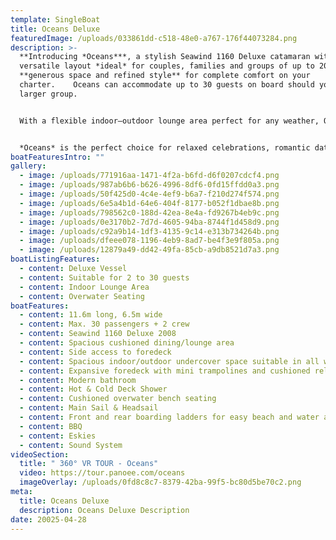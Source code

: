 ```yaml
---
template: SingleBoat
title: Oceans Deluxe
featuredImage: /uploads/033861dd-c518-48e0-a767-176f44073284.png
description: >-
  **Introducing *Oceans***, a stylish Seawind 1160 Deluxe catamaran with a
  versatile layout *ideal* for couples, families and groups of up to 20 seeking
  **generous space and refined style** for complete comfort on your
  charter.    Oceans can accommodate up to 30 guests on board should you have a
  larger group.  


  With a flexible indoor–outdoor lounge area perfect for any weather, Oceans also offers an expansive foredeck. 


  *Oceans* is the perfect choice for relaxed celebrations, romantic date nights, proposals, family days, and intimate corporate events.
boatFeaturesIntro: ""
gallery:
  - image: /uploads/771916aa-1471-4f2a-b6fd-d6f0207cdcf4.png
  - image: /uploads/987ab6b6-b626-4996-8df6-0fd15ffdd0a3.png
  - image: /uploads/50f425d0-4c4e-4ef9-b6a7-f210d274f574.png
  - image: /uploads/6e5a4b1d-64e6-404f-8177-b052f1dbae8b.png
  - image: /uploads/798562c0-188d-42ea-8e4a-fd9267b4eb9c.png
  - image: /uploads/0e3170b2-7d7d-4605-94ba-8744f1d458d9.png
  - image: /uploads/c92a9b14-1df3-4135-9c14-e313b734264b.png
  - image: /uploads/dfeee078-1196-4eb9-8ad7-be4f3e9f805a.png
  - image: /uploads/12879a49-dd42-49fa-85cb-a9db8521d7a3.png
boatListingFeatures:
  - content: Deluxe Vessel
  - content: Suitable for 2 to 30 guests
  - content: Indoor Lounge Area
  - content: Overwater Seating
boatFeatures:
  - content: 11.6m long, 6.5m wide
  - content: M﻿ax. 30 passengers + 2 crew
  - content: Seawind 1160 Deluxe 2008
  - content: Spacious cushioned dining/lounge area
  - content: Side access to foredeck
  - content: Spacious indoor/outdoor undercover space suitable in all weather
  - content: Expansive foredeck with mini trampolines and cushioned relaxation area
  - content: Modern bathroom
  - content: Hot & Cold Deck Shower
  - content: Cushioned overwater bench seating
  - content: Main Sail & Headsail
  - content: Front and rear boarding ladders for easy beach and water access
  - content: BBQ
  - content: Eskies
  - content: Sound System
videoSection:
  title: " 360° VR TOUR - Oceans"
  video: https://tour.panoee.com/oceans
  imageOverlay: /uploads/0fd8c8c7-8379-42ba-99f5-bc80d5be70c2.png
meta:
  title: Oceans Deluxe
  description: Oceans Deluxe Description
date: 20025-04-28
---
```


